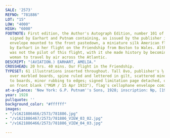 ```yaml
---
SALE: '2573'
REFNO: "781886"
LOT: "15"
LOW: "4000"
HIGH: "6000"
FOOTNOTE: First edition, the Author's Autograph Edition, number 101 of 150 copies
  signed by Earhart and Putnam containing, as issued by the publisher in a cellophane
  envelope mounted to the front pastedown, a miniature silk American flag carried
  by Earhart in her flight on the Friendship from Boston to Wales. Although Earhart
  was not the pilot of this flight, with it she made history by becoming the first
  woman to travel by air across the Atlantic.
DESCRIPT: "(AVIATION.) EARHART, AMELIA."
CROSSHEAD: 20 hrs. 40 mins. Our Flight in the Friendship.
TYPESET: 61 illustrations inserted throughout. Tall 8vo, publisher's ½ maroon cloth
  over marbled boards, spine ruled and lettered in gilt, scattered minor abrasions
  to boards, minor rubbing to edges; signed limitation page detached, owner's inscription
  on front blank ("MGM / 15 Apr 1933"), flag's cellophane envelope coming loose.
at-a-glance: 'New York: G.P. Putnam''s Sons, 1928; inscription: Np, [1928]'
year: 1928
pullquote: ''
background_color: "#ffffff"
images:
- "/v1621886466/2573/781886.jpg"
- "/v1621886467/2573/781886_VIEW_03_02.jpg"
- "/v1621886466/2573/781886_VIEW_04_03.jpg"

---
```


